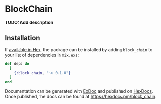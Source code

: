 # BlockChain

**TODO: Add description**

## Installation

If [available in Hex](https://hex.pm/docs/publish), the package can be installed
by adding `block_chain` to your list of dependencies in `mix.exs`:

```elixir
def deps do
  [
    {:block_chain, "~> 0.1.0"}
  ]
end
```

Documentation can be generated with [ExDoc](https://github.com/elixir-lang/ex_doc)
and published on [HexDocs](https://hexdocs.pm). Once published, the docs can
be found at <https://hexdocs.pm/block_chain>.

